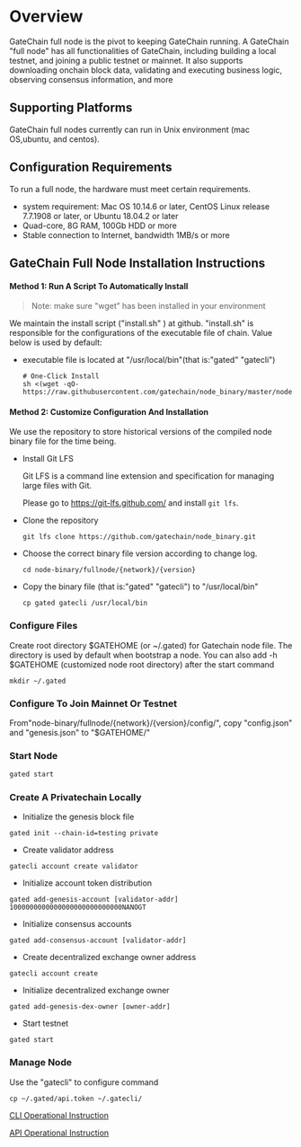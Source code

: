 # Overview

GateChain full node is the pivot to keeping GateChain running. A GateChain "full node" has all functionalities of GateChain, including building a local testnet,  and joining  a public testnet  or mainnet. It also supports downloading onchain block data, validating and executing  business logic, observing consensus information, and more

## Supporting Platforms
GateChain full nodes currently can run in Unix environment (mac OS,ubuntu, and centos).

## Configuration Requirements
To run a full node, the hardware must meet certain requirements.

- system requirement: Mac OS 10.14.6 or later, CentOS Linux release 7.7.1908 or later, or Ubuntu 18.04.2 or later	
-  Quad-core, 8G RAM, 100Gb  HDD or more
-  Stable connection to Internet, bandwidth 1MB/s  or more
 
## GateChain Full Node Installation Instructions 
#### Method 1: Run A Script To Automatically Install
  > Note:  make sure "wget” has been installed in your environment
  
We maintain the install script  ("install.sh" ) at github.  "install.sh" is responsible for the configurations  of the executable file of chain. Value below is used by default:

- executable file is located at "/usr/local/bin"(that is:"gated" "gatecli")

	```
	# One-Click Install 
	sh <(wget -qO- https://raw.githubusercontent.com/gatechain/node_binary/master/node/install.sh)
	```
	
#### Method 2: Customize Configuration And Installation
We use the repository  to store historical versions of  the compiled node binary file for the time being. 

- Install Git LFS

  Git LFS is a command line extension and specification for managing large files with Git.

  Please go to https://git-lfs.github.com/ and install `git lfs`.

- Clone the repository
	
	```
	git lfs clone https://github.com/gatechain/node_binary.git
	```
- Choose the correct binary file version according to change log.

	```
	cd node-binary/fullnode/{network}/{version}
	```
- Copy the binary file (that is:"gated" "gatecli") to "/usr/local/bin"
	
	```
	cp gated gatecli /usr/local/bin
	```

### Configure Files

Create root directory  $GATEHOME (or ~/.gated) for Gatechain node file.  The directory is used by default when bootstrap a node. You can also add -h $GATEHOME (customized node root directory) after the start command

	
	mkdir ~/.gated


### Configure  To Join Mainnet Or Testnet
From"node-binary/fullnode/{network}/{version}/config/", copy "config.json"  and "genesis.json"  to "$GATEHOME/"

### Start Node

```bash
gated start
```

### Create A Privatechain Locally  

- Initialize the genesis block file
```
gated init --chain-id=testing private
```

- Create validator address
```
gatecli account create validator
```
- Initialize account token distribution 
```
gated add-genesis-account [validator-addr] 1000000000000000000000000000NANOGT
```
- Initialize consensus accounts
```
gated add-consensus-account [validator-addr]
```
- Create decentralized exchange owner address
``` 
gatecli account create
```
- Initialize  decentralized exchange owner
```
gated add-genesis-dex-owner [owner-addr]
```

- Start testnet
```
gated start
```

### Manage Node
Use the "gatecli" to configure command

	cp ~/.gated/api.token ~/.gatecli/

[CLI Operational Instruction](./cli/README.md)

[API Operational Instruction](./API/README.md)

